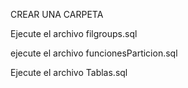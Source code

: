 CREAR UNA CARPETA



Ejecute el archivo filgroups.sql

ejecute el archivo funcionesParticion.sql

Ejecute el archivo Tablas.sql




